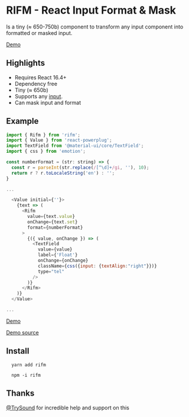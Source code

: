 # RIFM - React Input Format & Mask

Is a tiny (≈ 650-750b) component to transform any input component
into formatted or masked input.

[Demo](https://istarkov.github.io/rifm/docs-readme)

## Highlights

- Requires React 16.4+
- Dependency free
- Tiny (≈ 650b)
- Supports any [input](https://istarkov.github.io/rifm/docs-readme#material-ui).
- Can mask input and format

## Example

```javascript
import { Rifm } from 'rifm';
import { Value } from 'react-powerplug';
import TextField from '@material-ui/core/TextField';
import { css } from 'emotion';

const numberFormat = (str: string) => {
  const r = parseInt(str.replace(/[^\d]+/gi, ''), 10);
  return r ? r.toLocaleString('en') : '';
}

...

  <Value initial={''}>
    {text => (
      <Rifm
        value={text.value}
        onChange={text.set}
        format={numberFormat}
      >
        {({ value, onChange }) => (
          <TextField
            value={value}
            label={'Float'}
            onChange={onChange}
            className={css({input: {textAlign:"right"}})}
            type="tel"
          />
        )}
      </Rifm>
    )}
  </Value>

...
```

[Demo](https://istarkov.github.io/rifm/docs-readme)

[Demo source](https://github.com/istarkov/rifm/blob/master/docs/readme.mdx)

## Install

```shell
  yarn add rifm
```

```shell
  npm -i rifm
```

## Thanks

[@TrySound](https://github.com/TrySound) for incredible help and support on this
